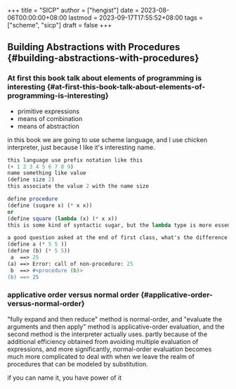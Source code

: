 +++
title = "SICP"
author = ["hengist"]
date = 2023-08-06T00:00:00+08:00
lastmod = 2023-09-17T17:55:52+08:00
tags = ["scheme", "sicp"]
draft = false
+++

## Building Abstractions with Procedures {#building-abstractions-with-procedures}


### At first this book talk about elements of programming is interesting {#at-first-this-book-talk-about-elements-of-programming-is-interesting}

-   primitive expressions
-   means of combination
-   means of abstraction

in this book we are going to use scheme language, and I use chicken interpreter, just because I like it's interesting name.

```scheme
this language use prefix notation like this
(+ 1 2 3 4 5 6 7 8 9)
name something like value
(define size 2)
this associate the value 2 with the name size

define procedure
(define (suqare x) (* x x))
or
(define square (lambda (x) (* x x))
this is some kind of syntactic sugar, but the lambda type is more essential.

a good question asked at the end of first class, what's the difference between the following two expressions
(define a (* 5 5 ))
(define (b) (* 5 5))
 a  ==> 25
(a) ==> Error: call of non-procedure: 25
 b  ==> #<procedure (b)>
(b) ==> 25
```


### applicative order versus normal order {#applicative-order-versus-normal-order}

"fully expand and then reduce" method is normal-order, and "evaluate the arguments and then apply" method is applicative-order evaluation, and the second method is the interpreter actually uses. partly because of the additional efficiency obtained from avoiding multiple evaluation of expressions, and more significantly, normal-order evaluation becomes much more complicated to deal with when we leave the realm of procedures that can be modeled by substitution.

if you can name it, you have power of it
